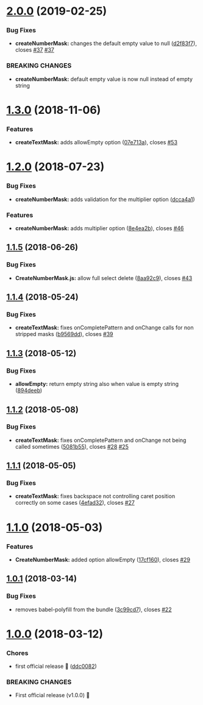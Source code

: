 <a name="2.0.0"></a>
# [2.0.0](https://github.com/renato-bohler/redux-form-input-masks/compare/v1.3.0...v2.0.0) (2019-02-25)


### Bug Fixes

* **createNumberMask:** changes the default empty value to null ([d2f83f7](https://github.com/renato-bohler/redux-form-input-masks/commit/d2f83f7)), closes [#37](https://github.com/renato-bohler/redux-form-input-masks/issues/37) [#37](https://github.com/renato-bohler/redux-form-input-masks/issues/37)


### BREAKING CHANGES

* **createNumberMask:** default empty value is now null instead of empty string

<a name="1.3.0"></a>
# [1.3.0](https://github.com/renato-bohler/redux-form-input-masks/compare/v1.2.0...v1.3.0) (2018-11-06)


### Features

* **createTextMask:** adds allowEmpty option ([07e713a](https://github.com/renato-bohler/redux-form-input-masks/commit/07e713a)), closes [#53](https://github.com/renato-bohler/redux-form-input-masks/issues/53)

<a name="1.2.0"></a>
# [1.2.0](https://github.com/renato-bohler/redux-form-input-masks/compare/v1.1.5...v1.2.0) (2018-07-23)


### Bug Fixes

* **createNumberMask:** adds validation for the multiplier option ([dcca4a1](https://github.com/renato-bohler/redux-form-input-masks/commit/dcca4a1))


### Features

* **createNumberMask:** adds multiplier option ([8e4ea2b](https://github.com/renato-bohler/redux-form-input-masks/commit/8e4ea2b)), closes [#46](https://github.com/renato-bohler/redux-form-input-masks/issues/46)

<a name="1.1.5"></a>
## [1.1.5](https://github.com/renato-bohler/redux-form-input-masks/compare/v1.1.4...v1.1.5) (2018-06-26)


### Bug Fixes

* **CreateNumberMask.js:** allow full select delete ([8aa92c9](https://github.com/renato-bohler/redux-form-input-masks/commit/8aa92c9)), closes [#43](https://github.com/renato-bohler/redux-form-input-masks/issues/43)

<a name="1.1.4"></a>
## [1.1.4](https://github.com/renato-bohler/redux-form-input-masks/compare/v1.1.3...v1.1.4) (2018-05-24)


### Bug Fixes

* **createTextMask:** fixes onCompletePattern and onChange calls for non stripped masks ([b9569dd](https://github.com/renato-bohler/redux-form-input-masks/commit/b9569dd)), closes [#39](https://github.com/renato-bohler/redux-form-input-masks/issues/39)

<a name="1.1.3"></a>
## [1.1.3](https://github.com/renato-bohler/redux-form-input-masks/compare/v1.1.2...v1.1.3) (2018-05-12)


### Bug Fixes

* **allowEmpty:** return empty string also when value is empty string ([894deeb](https://github.com/renato-bohler/redux-form-input-masks/commit/894deeb))

<a name="1.1.2"></a>
## [1.1.2](https://github.com/renato-bohler/redux-form-input-masks/compare/v1.1.1...v1.1.2) (2018-05-08)


### Bug Fixes

* **createTextMask:** fixes onCompletePattern and onChange not being called sometimes ([5081b55](https://github.com/renato-bohler/redux-form-input-masks/commit/5081b55)), closes [#28](https://github.com/renato-bohler/redux-form-input-masks/issues/28) [#25](https://github.com/renato-bohler/redux-form-input-masks/issues/25)

<a name="1.1.1"></a>
## [1.1.1](https://github.com/renato-bohler/redux-form-input-masks/compare/v1.1.0...v1.1.1) (2018-05-05)


### Bug Fixes

* **createTextMask:** fixes backspace not controlling caret position correctly on some cases ([4efad32](https://github.com/renato-bohler/redux-form-input-masks/commit/4efad32)), closes [#27](https://github.com/renato-bohler/redux-form-input-masks/issues/27)

<a name="1.1.0"></a>
# [1.1.0](https://github.com/renato-bohler/redux-form-input-masks/compare/v1.0.1...v1.1.0) (2018-05-03)


### Features

* **CreateNumberMask:** added option allowEmpty ([17cf160](https://github.com/renato-bohler/redux-form-input-masks/commit/17cf160)), closes [#29](https://github.com/renato-bohler/redux-form-input-masks/issues/29)

<a name="1.0.1"></a>
## [1.0.1](https://github.com/renato-bohler/redux-form-input-masks/compare/v1.0.0...v1.0.1) (2018-03-14)


### Bug Fixes

* removes babel-polyfill from the bundle ([3c99cd7](https://github.com/renato-bohler/redux-form-input-masks/commit/3c99cd7)), closes [#22](https://github.com/renato-bohler/redux-form-input-masks/issues/22)

<a name="1.0.0"></a>
# [1.0.0](https://github.com/renato-bohler/redux-form-input-masks/compare/v0.4.1...v1.0.0) (2018-03-12)


### Chores

* first official release :tada: ([ddc0082](https://github.com/renato-bohler/redux-form-input-masks/commit/ddc0082))


### BREAKING CHANGES

* First official release (v1.0.0) :tada:
